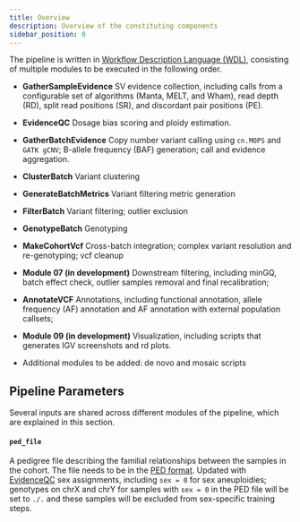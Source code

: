 ```yaml
---
title: Overview
description: Overview of the constituting components
sidebar_position: 0
---
```


The pipeline is written in [Workflow Description Language (WDL)](https://openwdl.org),
consisting of multiple modules to be executed in the following order. 

- **GatherSampleEvidence** SV evidence collection, including calls from a configurable set of 
  algorithms (Manta, MELT, and Wham), read depth (RD), split read positions (SR), 
  and discordant pair positions (PE).

- **EvidenceQC** Dosage bias scoring and ploidy estimation.

- **GatherBatchEvidence** Copy number variant calling using 
  `cn.MOPS` and `GATK gCNV`; B-allele frequency (BAF) generation; 
   call and evidence aggregation.

- **ClusterBatch** Variant clustering

- **GenerateBatchMetrics** Variant filtering metric generation

- **FilterBatch** Variant filtering; outlier exclusion

- **GenotypeBatch** Genotyping

- **MakeCohortVcf** Cross-batch integration; complex variant resolution and re-genotyping; vcf cleanup

- **Module 07 (in development)** Downstream filtering, including minGQ, batch effect check, 
  outlier samples removal and final recalibration;

- **AnnotateVCF** Annotations, including functional annotation, 
  allele frequency (AF) annotation and AF annotation with external population callsets;

- **Module 09 (in development)** Visualization, including scripts that generates IGV screenshots and rd plots.

- Additional modules to be added: de novo and mosaic scripts


## Pipeline Parameters

Several inputs are shared across different modules of the pipeline, which are explained in this section.

#### `ped_file`

A pedigree file describing the familial relationships between the samples in the cohort.
The file needs to be in the 
[PED format](https://gatk.broadinstitute.org/hc/en-us/articles/360035531972-PED-Pedigree-format).
Updated with [EvidenceQC](./eqc) sex assignments, including 
`sex = 0` for sex aneuploidies; 
genotypes on chrX and chrY for samples with `sex = 0` in the PED file will be set to 
`./.` and these samples will be excluded from sex-specific training steps.
